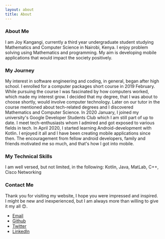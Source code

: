 ```yaml
---
layout: about
title: About
---
```

### About Me
I am Joy Kangangi, currently a third year undergraduate student studying Mathematics and Computer Science in Nairobi, Kenya.
I enjoy problem solving using Mathematics and programming.
My aim is developing mobile applications that would impact the society positively.

### My Journey
My interest in software engineering and coding, in general, began after high school. I enrolled for a computer packages short course in 2019 February. While pursuing the course I was fascinated by how computers worked, which made my interest grow. I decided that my degree, that I was about to choose shortly, would involve computer technology. Later on our tutor in the course mentioned about tech-related degrees and I discovered Mathematics and Computer Science. In 2020 January, I joined my university's Google Developer Students Club which I am still part of up to date. I meet tech-enthusiasts whom I admired and got exposed to various fields in tech. In April 2020, I started learning Android-development with Kotlin. I enjoyed it all and I have been creating mobile applications since then. The encouragement from fellow android developers, family and friends motivated me so much, and that's how I got into mobile.

### My Technical Skills
I am well versed, but not limited, in the following: Kotlin, Java, MatLab, C++, Cisco Networking

### Contact Me
Thank you for visiting my website, I hope you were impressed and inspired. I might be new and inexperienced, but I am always more than willing to give it my all 😊.
* [Email](joykangangi@gmail.com)
* [Github](https://github.com/joykangangi)
* [Twitter](https://twitter.com/cestjoie_)
* [LinkedIn](https://www.linkedin.com/in/joy-kangangi-08ab18209/)
